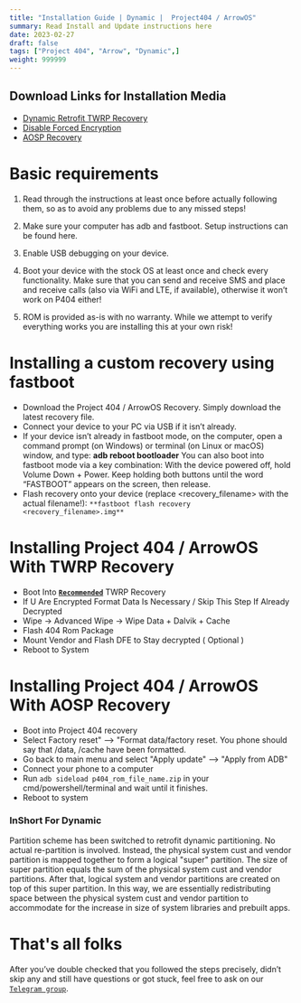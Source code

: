 ```yaml
---
title: "Installation Guide | Dynamic |  Project404 / ArrowOS"
summary: Read Install and Update instructions here
date: 2023-02-27
draft: false
tags: ["Project 404", "Arrow", "Dynamic",]
weight: 999999
---
```


## Download Links for Installation Media

- [Dynamic Retrofit TWRP Recovery](https://www.pling.com/p/1929563/)
- [Disable Forced Encryption](https://t.me/resist15_support/32450)
- [AOSP Recovery](https://t.me/resist15_support/32452)

# Basic requirements

1. Read through the instructions at least once before actually following them, so as to avoid any problems due to any missed steps!

 2. Make sure your computer has adb and fastboot. Setup instructions can be found here.

 3. Enable USB debugging on your device.

4. Boot your device with the stock OS at least once and check every functionality. Make sure that you can send and receive SMS and place and receive calls          (also   via WiFi and LTE, if available), otherwise it won’t work on P404 either!

 5. ROM is provided as-is with no warranty. While we attempt to verify everything works you are installing this at your own risk!

# Installing a custom recovery using fastboot

- Download the Project 404 / ArrowOS  Recovery. Simply download the latest recovery file.
- Connect your device to your PC via USB if it isn’t already.
- If your device isn’t already in fastboot mode, on the computer, open a command prompt (on Windows) or terminal (on Linux or macOS) window, and type: **adb reboot bootloader** You can also boot into fastboot mode via a key combination: With the device powered off, hold Volume Down + Power. Keep holding both buttons until the word “FASTBOOT” appears on the screen, then release.
- Flash recovery onto your device (replace <recovery_filename> with the actual filename!):
    ``` **fastboot flash recovery <recovery_filename>.img** ```

# Installing Project 404 / ArrowOS With TWRP Recovery

- Boot Into [**`Recommended`**](https://www.pling.com/p/1929563/) TWRP Recovery
- If U Are Encrypted Format Data Is Necessary / Skip This Step If Already Decrypted
- Wipe -> Advanced Wipe -> Wipe Data + Dalvik + Cache
- Flash 404 Rom Package
- Mount Vendor and Flash DFE to Stay decrypted ( Optional )
- Reboot to System

# Installing Project 404 / ArrowOS With AOSP Recovery

- Boot into Project 404 recovery
- Select Factory reset" --> "Format data/factory reset. You phone should say that /data, /cache  have been formatted.
- Go back to main menu and select "Apply update" --> "Apply from ADB"
- Connect your phone to a computer
- Run ``` adb sideload p404_rom_file_name.zip ``` in your cmd/powershell/terminal and wait until it finishes.
- Reboot to system

### InShort For Dynamic

Partition scheme has been switched to retrofit dynamic partitioning. No actual re-partition is involved. Instead, the physical system cust and vendor partition is mapped together to form a logical "super" partition. The size of super partition equals the sum of the physical system cust and vendor partitions. After that, logical system and vendor partitions are created on top of this super partition. In this way, we are essentially redistributing space between the physical system cust and vendor partition to accommodate for the increase in size of system libraries and prebuilt apps.

# That's all folks
After you’ve double checked that you followed the steps precisely, didn’t skip any and still have questions or got stuck, feel free to ask on our [`Telegram group`](https://t.me/resist15_support).
